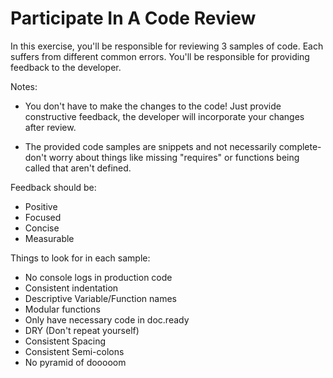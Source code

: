 # Participate In A Code Review

In this exercise, you'll be responsible for reviewing 3 samples of code. Each suffers from different common errors. You'll be responsible for providing feedback to the developer.

Notes:
- You don't have to make the changes to the code! Just provide constructive feedback, the developer will incorporate your changes after review.

- The provided code samples are snippets and not necessarily complete- don't worry about things like missing "requires" or functions being called that aren't defined.



Feedback should be:
- Positive
- Focused
- Concise
- Measurable

Things to look for in each sample:

- No console logs in production code
- Consistent indentation
- Descriptive Variable/Function names
- Modular functions
- Only have necessary code in doc.ready
- DRY (Don't repeat yourself)
- Consistent Spacing
- Consistent Semi-colons
- No pyramid of dooooom
